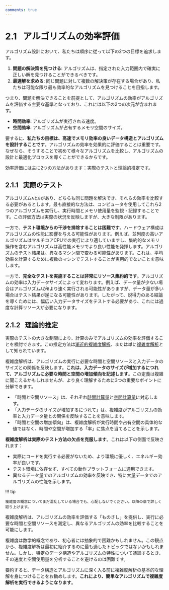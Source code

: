 ```yaml
---
comments: true
---
```


# 2.1 &nbsp; アルゴリズムの効率評価

アルゴリズム設計において、私たちは順序に従って以下の2つの目標を追求します。

1. **問題の解決策を見つける**: アルゴリズムは、指定された入力範囲内で確実に正しい解を見つけることができるべきです。
2. **最適解を求める**: 同じ問題に対して複数の解決策が存在する場合があり、私たちは可能な限り最も効率的なアルゴリズムを見つけることを目指します。

つまり、問題を解決できることを前提として、アルゴリズムの効率がアルゴリズムを評価する主要な基準となっており、これには以下の2つの次元が含まれます。

- **時間効率**: アルゴリズムが実行される速度。
- **空間効率**: アルゴリズムが占有するメモリ空間のサイズ。

要するに、**私たちの目標は、高速でメモリ効率の良いデータ構造とアルゴリズムを設計することです**。アルゴリズムの効率を効果的に評価することは重要です。なぜなら、そうすることで初めて様々なアルゴリズムを比較し、アルゴリズムの設計と最適化プロセスを導くことができるからです。

効率評価には主に2つの方法があります：実際のテストと理論的推定です。

## 2.1.1 &nbsp; 実際のテスト

アルゴリズム`A`と`B`があり、どちらも同じ問題を解決でき、それらの効率を比較する必要があるとします。最も直接的な方法は、コンピュータを使用してこれら2つのアルゴリズムを実行し、実行時間とメモリ使用量を監視・記録することです。この評価方法は実際の状況を反映しますが、大きな制限があります。

一方で、**テスト環境からの干渉を排除することは困難です**。ハードウェア構成はアルゴリズムの性能に影響を与える可能性があります。例えば、並列度の高いアルゴリズムはマルチコアCPUでの実行により適していますし、集約的なメモリ操作を含むアルゴリズムは高性能メモリでより良い性能を発揮します。アルゴリズムのテスト結果は、異なるマシン間で変わる可能性があります。これは、平均効率を計算するために複数のマシンでテストすることが実用的でないことを意味します。

一方で、**完全なテストを実施することは非常にリソース集約的です**。アルゴリズムの効率は入力データサイズによって変わります。例えば、データ量が少ない場合はアルゴリズム`A`が`B`より速く実行される可能性がありますが、データ量が多い場合はテスト結果が逆になる可能性があります。したがって、説得力のある結論を導くためには、幅広い入力データサイズをテストする必要があり、これには過度な計算リソースが必要になります。

## 2.1.2 &nbsp; 理論的推定

実際のテストの大きな制限により、計算のみでアルゴリズムの効率を評価することを検討できます。この推定方法は<u>漸近的複雑度解析</u>、または単に<u>複雑度解析</u>として知られています。

複雑度解析は、アルゴリズムの実行に必要な時間と空間リソースと入力データのサイズとの関係を反映します。**これは、入力データのサイズが増加するにつれて、アルゴリズムに必要な時間と空間の増加傾向を記述します**。この定義は複雑に聞こえるかもしれませんが、より良く理解するために3つの重要なポイントに分解できます。

- 「時間と空間リソース」は、それぞれ<u>時間計算量</u>と<u>空間計算量</u>に対応します。
- 「入力データのサイズが増加するにつれて」は、複雑度がアルゴリズムの効率と入力データ量との関係を反映することを意味します。
- 「時間と空間の増加傾向」は、複雑度解析が実行時間や占有空間の具体的な値ではなく、時間や空間が増加する「率」に焦点を当てることを示します。

**複雑度解析は実際のテスト方法の欠点を克服します**。これは以下の側面で反映されます：

- 実際にコードを実行する必要がないため、より環境に優しく、エネルギー効率が良いです。
- テスト環境に依存せず、すべての動作プラットフォームに適用できます。
- 異なるデータ量でのアルゴリズムの効率を反映でき、特に大量データでのアルゴリズムの性能を示します。

!!! tip

    複雑度の概念についてまだ混乱している場合でも、心配しないでください。以降の章で詳しく取り上げます。

複雑度解析は、アルゴリズムの効率を評価する「ものさし」を提供し、実行に必要な時間と空間リソースを測定し、異なるアルゴリズムの効率を比較することを可能にします。

複雑度は数学的概念であり、初心者には抽象的で困難かもしれません。この観点から、複雑度解析は最初に紹介するのに最も適したトピックではないかもしれません。しかし、特定のデータ構造やアルゴリズムの特性について議論するとき、その速度と空間使用量を分析することを避けるのは困難です。

要約すると、データ構造とアルゴリズムに深く入る前に複雑度解析の基本的な理解を身につけることをお勧めします。**これにより、簡単なアルゴリズムで複雑度解析を実行できるようになります**。
